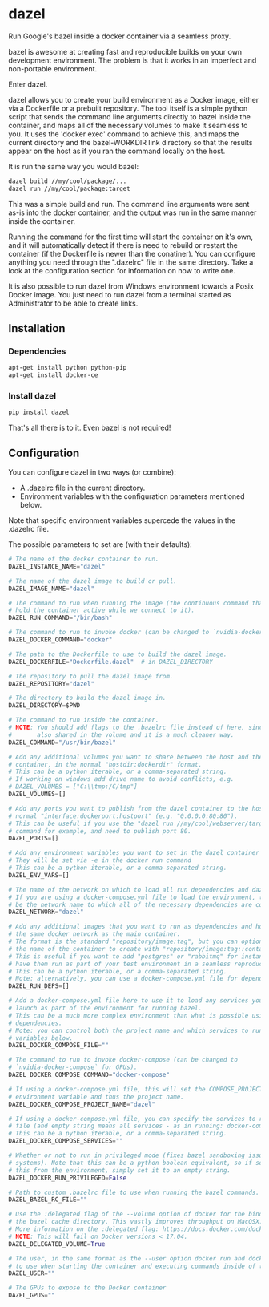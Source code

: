# dazel
Run Google's bazel inside a docker container via a seamless proxy.

bazel is awesome at creating fast and reproducible builds on your own development environment.
The problem is that it works in an imperfect and non-portable environment.

Enter dazel.

dazel allows you to create your build environment as a Docker image, either via a Dockerfile or a prebuilt repository.
The tool itself is a simple python script that sends the command line arguments directly to bazel inside the container, and maps all of the necessary volumes to make it seamless to you.
It uses the 'docker exec' command to achieve this, and maps the current directory and the bazel-WORKDIR link directory so that the results appear on the host as if you ran the command locally on the host.

It is run the same way you would bazel:
```bash
dazel build //my/cool/package/...
dazel run //my/cool/package:target
```

This was a simple build and run.
The command line arguments were sent as-is into the docker container, and the output was run in the same manner inside the container.

Running the command for the first time will start the container on it's own, and it will automatically detect if there is need to rebuild or restart the container (if the Dockerfile is newer than the conatiner).
You can configure anything you need through the ".dazelrc" file in the same directory.
Take a look at the configuration section for information on how to write one.

It is also possible to run dazel from Windows environment towards a Posix Docker image. You just need to run dazel from a terminal started as Administrator to be able to create links.

## Installation

### Dependencies
```bash
apt-get install python python-pip
apt-get install docker-ce
```

### Install dazel
```bash
pip install dazel
```

That's all there is to it.
Even bazel is not required!

## Configuration

You can configure dazel in two ways (or combine):
* A .dazelrc file in the current directory.
* Environment variables with the configuration parameters mentioned below.

Note that specific environment variables supercede the values in the .dazelrc file.

The possible parameters to set are (with their defaults):
```python
# The name of the docker container to run.
DAZEL_INSTANCE_NAME="dazel"

# The name of the dazel image to build or pull.
DAZEL_IMAGE_NAME="dazel"

# The command to run when running the image (the continuous command that will
# hold the container active while we connect to it).
DAZEL_RUN_COMMAND="/bin/bash"

# The command to run to invoke docker (can be changed to `nvidia-docker` for GPUs).
DAZEL_DOCKER_COMMAND="docker"

# The path to the Dockerfile to use to build the dazel image.
DAZEL_DOCKERFILE="Dockerfile.dazel"  # in DAZEL_DIRECTORY

# The repository to pull the dazel image from.
DAZEL_REPOSITORY="dazel"

# The directory to build the dazel image in.
DAZEL_DIRECTORY=$PWD

# The command to run inside the container.
# NOTE: You should add flags to the .bazelrc file instead of here, since it is
#       also shared in the volume and it is a much cleaner way.
DAZEL_COMMAND="/usr/bin/bazel"

# Add any additional volumes you want to share between the host and the docker
# container, in the normal "hostdir:dockerdir" format.
# This can be a python iterable, or a comma-separated string.
# If working on windows add drive name to avoid conflicts, e.g.
# DAZEL_VOLUMES = ["C:\\tmp:/C/tmp"]
DAZEL_VOLUMES=[]

# Add any ports you want to publish from the dazel container to the host, in the
# normal "interface:dockerport:hostport" (e.g. "0.0.0.0:80:80").
# This can be useful if you use the "dazel run //my/cool/webserver/target"
# command for example, and need to publish port 80.
DAZEL_PORTS=[]

# Add any environment variables you want to set in the dazel container
# They will be set via -e in the docker run command
# This can be a python iterable, or a comma-separated string.
DAZEL_ENV_VARS=[]

# The name of the network on which to load all run dependencies and dazel container.
# If you are using a docker-compose.yml file to load the environment, this must
# be the network name to which all of the necessary dependencies are connected.
DAZEL_NETWORK="dazel"

# Add any additional images that you want to run as dependencies and hook up to
# the same docker network as the main container.
# The format is the standard "repository/image:tag", but you can optionally add
# the name of the container to create with "repository/image:tag::container".
# This is useful if you want to add "postgres" or "rabbitmq" for instance, and
# have them run as part of your test environment in a seamless reproducible way.
# This can be a python iterable, or a comma-separated string.
# Note: alternatively, you can use a docker-compose.yml file for dependencies.
DAZEL_RUN_DEPS=[]

# Add a docker-compose.yml file here to use it to load any services you want to
# launch as part of the environment for running bazel.
# This can be a much more complex environment than what is possible using run
# dependencies.
# Note: you can control both the project name and which services to run with the
# variables below.
DAZEL_DOCKER_COMPOSE_FILE=""

# The command to run to invoke docker-compose (can be changed to
# `nvidia-docker-compose` for GPUs).
DAZEL_DOCKER_COMPOSE_COMMAND="docker-compose"

# If using a docker-compose.yml file, this will set the COMPOSE_PROJECT_NAME
# environment variable and thus the project name.
DAZEL_DOCKER_COMPOSE_PROJECT_NAME="dazel"

# If using a docker-compose.yml file, you can specify the services to run in the
# file (and empty string means all services - as in running: docker-compose up).
# This can be a python iterable, or a comma-separated string.
DAZEL_DOCKER_COMPOSE_SERVICES=""

# Whether or not to run in privileged mode (fixes bazel sandboxing issues on some
# systems). Note that this can be a python boolean equivalent, so if setting
# this from the environment, simply set it to an empty string.
DAZEL_DOCKER_RUN_PRIVILEGED=False

# Path to custom .bazelrc file to use when running the bazel commands.
DAZEL_BAZEL_RC_FILE=""

# Use the :delegated flag of the --volume option of docker for the bind-mounting of
# the bazel cache directory. This vastly improves throughput on MacOSX.
# More information on the :delegated flag: https://docs.docker.com/docker-for-mac/osxfs-caching/.
# NOTE: This will fail on Docker versions < 17.04.
DAZEL_DELEGATED_VOLUME=True

# The user, in the same format as the --user option docker run and docker exec takes,
# to use when starting the container and executing commands inside of the container
DAZEL_USER=""

# The GPUs to expose to the Docker container
DAZEL_GPUS=""
```
